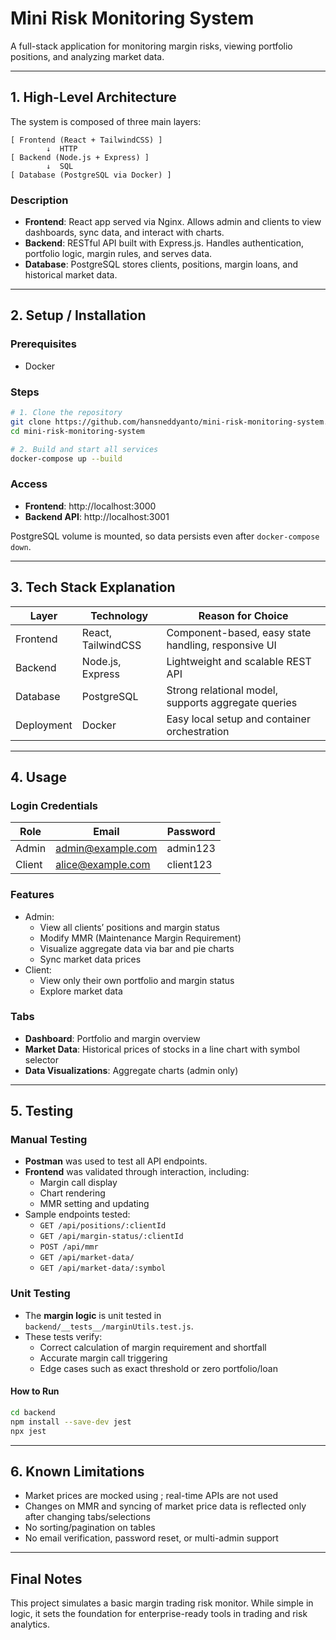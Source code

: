 # Mini Risk Monitoring System

A full-stack application for monitoring margin risks, viewing portfolio positions, and analyzing market data.

---

## 1. High-Level Architecture

The system is composed of three main layers:

```
[ Frontend (React + TailwindCSS) ]
        ↓  HTTP
[ Backend (Node.js + Express) ]
        ↓  SQL
[ Database (PostgreSQL via Docker) ]
```

### Description

- **Frontend**: React app served via Nginx. Allows admin and clients to view dashboards, sync data, and interact with charts.
- **Backend**: RESTful API built with Express.js. Handles authentication, portfolio logic, margin rules, and serves data.
- **Database**: PostgreSQL stores clients, positions, margin loans, and historical market data.

---

## 2. Setup / Installation

### Prerequisites

- Docker

### Steps

```bash
# 1. Clone the repository
git clone https://github.com/hansneddyanto/mini-risk-monitoring-system.git
cd mini-risk-monitoring-system

# 2. Build and start all services
docker-compose up --build
```

### Access

- **Frontend**: http://localhost:3000
- **Backend API**: http://localhost:3001

PostgreSQL volume is mounted, so data persists even after `docker-compose down`.

---

## 3. Tech Stack Explanation

| Layer      | Technology          | Reason for Choice                                  |
|------------|---------------------|-----------------------------------------------------|
| Frontend   | React, TailwindCSS  | Component-based, easy state handling, responsive UI |
| Backend    | Node.js, Express    | Lightweight and scalable REST API                   |
| Database   | PostgreSQL          | Strong relational model, supports aggregate queries |
| Deployment | Docker              | Easy local setup and container orchestration        |

---

## 4. Usage

### Login Credentials

| Role   | Email               | Password   |
|--------|---------------------|------------|
| Admin  | admin@example.com   | admin123   |
| Client | alice@example.com   | client123  |

### Features

- Admin:
  - View all clients’ positions and margin status
  - Modify MMR (Maintenance Margin Requirement)
  - Visualize aggregate data via bar and pie charts
  - Sync market data prices
- Client:
  - View only their own portfolio and margin status
  - Explore market data

### Tabs

- **Dashboard**: Portfolio and margin overview
- **Market Data**: Historical prices of stocks in a line chart with symbol selector
- **Data Visualizations**: Aggregate charts (admin only)

---

## 5. Testing

### Manual Testing

- **Postman** was used to test all API endpoints.
- **Frontend** was validated through interaction, including:
  - Margin call display
  - Chart rendering
  - MMR setting and updating
- Sample endpoints tested:
  - `GET /api/positions/:clientId`
  - `GET /api/margin-status/:clientId`
  - `POST /api/mmr`
  - `GET /api/market-data/`
  - `GET /api/market-data/:symbol`

### Unit Testing

- The **margin logic** is unit tested in `backend/__tests__/marginUtils.test.js`.
- These tests verify:
  - Correct calculation of margin requirement and shortfall
  - Accurate margin call triggering
  - Edge cases such as exact threshold or zero portfolio/loan

#### How to Run

```bash
cd backend
npm install --save-dev jest
npx jest
```

---

## 6. Known Limitations

- Market prices are mocked using ; real-time APIs are not used
- Changes on MMR and syncing of market price data is reflected only after changing tabs/selections
- No sorting/pagination on tables
- No email verification, password reset, or multi-admin support

---

## Final Notes

This project simulates a basic margin trading risk monitor. While simple in logic, it sets the foundation for enterprise-ready tools in trading and risk analytics.
